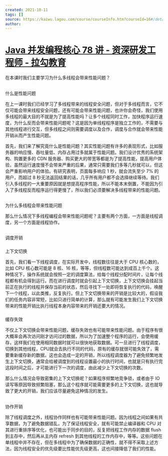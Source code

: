 ```yaml
---
created: 2021-10-11
tags: []
source: https://kaiwu.lagou.com/course/courseInfo.htm?courseId=16#/detail/pc?id=238
author: 
---
```


# [Java 并发编程核心 78 讲 - 资深研发工程师 - 拉勾教育](https://kaiwu.lagou.com/course/courseInfo.htm?courseId=16#/detail/pc?id=238)


在本课时我们主要学习为什么多线程会带来性能问题？

## 

什么是性能问题 

在上一课时我们已经学习了多线程带来的线程安全问题，但对于多线程而言，它不仅可能会带来线程安全问题，还有可能会带来性能问题，也许你会奇怪，我们使用多线程的最大目的不就是为了提高性能吗？让多个线程同时工作，加快程序运行速度，为什么反而会带来性能问题呢？这是因为单线程程序是独立工作的，不需要与其他线程进行交互，但多线程之间则需要调度以及合作，调度与合作就会带来性能开销从而产生性能问题。

首先，我们来了解究竟什么是性能问题？其实性能问题有许多的表现形式，比如服务器的响应慢、吞吐量低、内存占用过多就属于性能问题。我们设计优秀的系统架构、购置更多的 CDN 服务器、购买更大的带宽等都是为了提高性能，提高用户体验，虽然运行速度慢不会带来严重的后果，通常只需要我们多等几秒就可以，但这会严重影响用户的体验。有研究表明，页面每多响应 1 秒，就会流失至少 7% 的用户，而超过 8 秒无法返回结果的话，几乎所有用户都不会选择继续等待。我们引入多线程的一大重要原因就是想提高程序性能，所以不能本末倒置，不能因为引入了多线程反而程序运行得更慢了，所以我们必须要解决多线程带来的性能问题。

## 

为什么多线程会带来性能问题

那么什么情况下多线程编程会带来性能问题呢？主要有两个方面，一方面是线程调度，另一个方面是线程协作。

## 

调度开销

### 

上下文切换 

首先，我们看一下线程调度，在实际开发中，线程数往往是大于 CPU 核心数的，比如 CPU 核心数可能是 8 核、16 核，等等，但线程数可能达到成百上千个。这种情况下，操作系统就会按照一定的调度算法，给每个线程分配时间片，让每个线程都有机会得到运行。而在进行调度时就会引起上下文切换，上下文切换会挂起当前正在执行的线程并保存当前的状态，然后寻找下一处即将恢复执行的代码，唤醒下一个线程，以此类推，反复执行。但上下文切换带来的开销是比较大的，假设我们的任务内容非常短，比如只进行简单的计算，那么就有可能发生我们上下文切换带来的性能开销比执行线程本身内容带来的开销还要大的情况。

### 

缓存失效  

不仅上下文切换会带来性能问题，缓存失效也有可能带来性能问题。由于程序有很大概率会再次访问刚才访问过的数据，所以为了加速整个程序的运行，会使用缓存，这样我们在使用相同数据时就可以很快地获取数据。可一旦进行了线程调度，切换到其他线程，CPU就会去执行不同的代码，原有的缓存就很可能失效了，需要重新缓存新的数据，这也会造成一定的开销，所以线程调度器为了避免频繁地发生上下文切换，通常会给被调度到的线程设置最小的执行时间，也就是只有执行完这段时间之后，才可能进行下一次的调度，由此减少上下文切换的次数。

那么什么情况会导致密集的上下文切换呢？如果程序频繁地竞争锁，或者由于 IO 读写等原因导致频繁阻塞，那么这个程序就可能需要更多的上下文切换，这也就导致了更大的开销，我们应该尽量避免这种情况的发生。  

## 

协作开销   

除了线程调度之外，线程协作同样也有可能带来性能问题。因为线程之间如果有共享数据，为了避免数据错乱，为了保证线程安全，就有可能禁止编译器和 CPU 对其进行重排序等优化，也可能出于同步的目的，反复把线程工作内存的数据 flush 到主存中，然后再从主内存 refresh 到其他线程的工作内存中，等等。这些问题在单线程中并不存在，但在多线程中为了确保数据的正确性，就不得不采取上述方法，因为线程安全的优先级要比性能优先级更高，这也间接降低了我们的性能。
